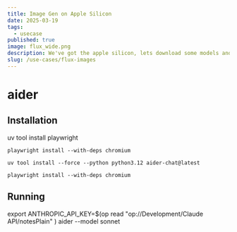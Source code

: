 ```yaml
---
title: Image Gen on Apple Silicon
date: 2025-03-19
tags:
  - usecase
published: true
image: flux_wide.png
description: We've got the apple silicon, lets download some models and make some pictures
slug: /use-cases/flux-images
---
```


# aider

## Installation

uv tool install playwright
```
playwright install --with-deps chromium
```

```
uv tool install --force --python python3.12 aider-chat@latest
```
```
playwright install --with-deps chromium
```

## Running

export ANTHROPIC_API_KEY=$(op read "op://Development/Claude API/notesPlain" )
aider --model sonnet

